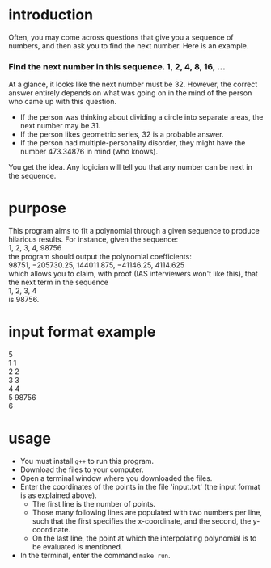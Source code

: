 # introduction
Often, you may come across questions that give you a sequence of numbers, and then ask you to find the next number. Here is an example.

### Find the next number in this sequence. 1, 2, 4, 8, 16, ...
At a glance, it looks like the next number must be 32. However, the correct answer entirely depends on what was going on in the mind of the person who came up with this question.
- If the person was thinking about dividing a circle into separate areas, the next number may be 31.
- If the person likes geometric series, 32 is a probable answer.
- If the person had multiple-personality disorder, they might have the number 473.34876 in mind (who knows).

You get the idea. Any logician will tell you that any number can be next in the sequence.

# purpose

This program aims to fit a polynomial through a given sequence to produce hilarious results. For instance, given the sequence:
<br>
1, 2, 3, 4, 98756
<br>
the program should output the polynomial coefficients:
<br>
98751, −205730.25, 144011.875, −41146.25, 4114.625
<br>
which allows you to claim, with proof (IAS interviewers won't like this), that the next term in the sequence
<br>
1, 2, 3, 4
<br>
is 98756.

# input format example
5
<br>
1 1
<br>
2 2
<br>
3 3
<br>
4 4
<br>
5 98756
<br>
6

# usage

- You must install `g++` to run this program.
- Download the files to your computer.
- Open a terminal window where you downloaded the files.
- Enter the coordinates of the points in the file 'input.txt' (the input format is as explained above).
  - The first line is the number of points.
  - Those many following lines are populated with two numbers per line, such that the first specifies the x-coordinate, and the second, the y-coordinate.
  - On the last line, the point at which the interpolating polynomial is to be evaluated is mentioned.
- In the terminal, enter the command `make run`.

